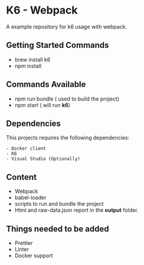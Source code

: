 # K6 - Webpack
A example repository for k6 usage with webpack.

## __Getting Started Commands__

- brew install k6
- npm install

## __Commands Available__
- npm run bundle ( used to build the project)
- npm start ( will run __k6__)



## __Dependencies__

This projects requires the following dependencies:
    
    - Docker client
    - K6 
    - Visual Studio (Optionally)

## __Content__ 
 - Webpack
 - babel-loader
 - scripts to run and bundle the project
 - Html  and raw-data.json report in the __output__ folder.

## __Things needed to be added__
 - Prettier
 - Linter
 - Docker support

